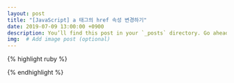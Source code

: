 ```yaml
---
layout: post
title: "[JavaScript] a 태그의 href 속성 변경하기"
date: 2019-07-09 13:00:00 +0900
description: You’ll find this post in your `_posts` directory. Go ahead and edit it and re-build the site to see your changes. # Add post description (optional)
img:  # Add image post (optional)
---
```



{% highlight ruby %}
<div id="tempVar" style="display:none;"></div>
<script>
    var datahtml = '<div class="noticeView"><div><p>안녕하세요. 가나다입니다.<br />항상 저희 가나다 서비스를 이용하여 주셔서 감사합니다.<br /><br /><콘텐츠>시청이벤트 당첨자 발표일이 <br /><a href="TESTURL1">text</a><br /><a href="TESTURL2">text</a><br />아래와 같이 변경될 예정이오니 양해를 부탁 드립니다.</p></div><div class="summary"><div class="top"><p>아 래</p></div><ol class="list"><li><strong>1. 대상</strong><ul><li>- <콘텐츠>시청이벤트</li></ul></li><br/><li><strong>2. 당첨자 발표 연기</strong><ul><li>- 6월 26일(목)에서 6월 30일(월)으로 변경</li></ul></li></ol></div><p style="padding-top:25px;">고객 여러분께 불편을 드려 죄송합니다.<br />앞으로도 고객님의 즐거운 가나다 이용을 위해 항상 노력하겠습니다 <br/>감사합니다.</p></div>';
    $('#tempVar *').remove();
    $('#tempVar').append($(datahtml));
    $('#tempVar').find('a').each(function(i, e){
        console.log("***");
        var url = $(this).attr('href');
        $(this).attr('href', 'javascript:openExternalBrowser("' + url + '")');
    });

    var temp = $('#tempVar').html();
    alert(temp);
</script>
{% endhighlight %}
